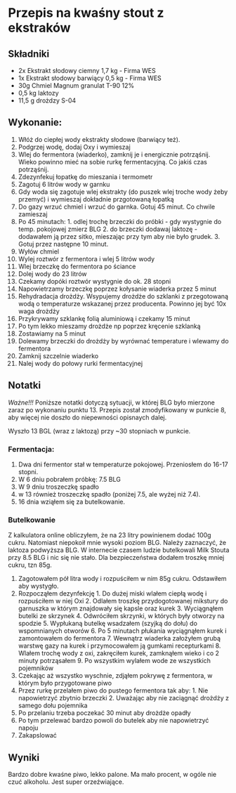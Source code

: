 # Przepis na kwaśny stout z ekstraków

## Składniki
* 2x Ekstrakt słodowy ciemny 1,7 kg - Firma WES
* 1x Ekstrakt słodowy barwiący 0,5 kg - Firma WES
* 30g Chmiel Magnum granulat T-90 12%
* 0,5 kg laktozy
* 11,5 g drożdzy S-04

## Wykonanie:
1. Włóż do ciepłej wody ekstrakty słodowe (barwiący też).
2. Podgrzej wodę, dodaj Oxy i wymieszaj
3. Wlej do fermentora (wiaderko), zamknij je i energicznie potrząśnij. Wieko powinno mieć na sobie rurkę fermentacyjną. Co jakiś czas potrząśnij.
4. Zdezynfekuj łopatkę do mieszania i termometr
5. Zagotuj 6 litrów wody w garnku
6. Gdy woda się zagotuje wlej ekstrakty (do puszek wlej troche wody żeby przemyć) i wymieszaj dokładnie przgotowaną łopatką
7. Do gazy wrzuć chmiel i wrzuć do garnka. Gotuj 45 minut. Co chwile zamieszaj
8. Po 45 minutach:
         1. odlej trochę brzeczki do próbki - gdy wystygnie do temp. pokojowej zmierz BLG
         2. do brzeczki dodawaj laktozę - dodawałem ją przez sitko, mieszając przy tym aby nie było grudek.
         3. Gotuj przez następne 10 minut.
9. Wyłów chmiel
10. Wylej roztwór z fermentora i wlej 5 litrów wody
11. Wlej brzeczkę do fermentora po ściance
12. Dolej wody do 23 litrów
13. Czekamy dopóki roztwór wystygnie do ok. 28 stopni
14. Napowietrzamy brzeczkę poprzez kołysanie wiaderka przez 5 minut
15. Rehydradacja drożdży. Wsypujemy drożdże do szklanki z przegotowaną wodą o temperaturze wskazanej przez producenta. Powinno jej być 10x waga drożdży
16. Przykrywamy szklankę folią aluminiową i czekamy 15 minut
17. Po tym lekko mieszamy drożdże np poprzez kręcenie szklanką
18. Zostawiamy na 5 minut
19. Dolewamy brzeczki do drożdży by wyrównać temperature i wlewamy do fermentora
20. Zamknij szczelnie wiaderko
21. Nalej wody do połowy rurki fermentacyjnej

## Notatki
*Ważne!!!* Poniższe notatki dotyczą sytuacji, w której BLG było mierzone zaraz po wykonaniu punktu 13. Przepis został zmodyfikowany w punkcie 8, aby więcej nie doszło do niepewności opisnaych dalej.

Wyszło 13 BGL (wraz z laktozą) przy ~30 stopniach w punkcie.


### Fermentacja:
1. Dwa dni fermentor stał w temperaturze pokojowej. Przeniosłem do 16-17 stopni.
2. W 6 dniu pobrałem próbkę: 7.5 BLG
3. W 9 dniu troszeczkę spadło
4. w 13 również troszeczkę spadło (poniżej 7.5, ale wyżej niż 7.4).
5. 16 dnia wziąłem się za butelkowanie.

### Butelkowanie
Z kalkulatora online obliczyłem, że na 23 litry powinienem dodać 100g cukru. Natomiast niepokoił mnie wysoki poziom BLG. Należy zaznaczyć, że laktoza podwyższa BLG. W internecie czasem ludzie butelkowali Milk Stouta przy 8.5 BLG i nic się nie stało. Dla bezpieczeństwa dodałem troszkę mniej cukru, tzn 85g.

1. Zagotowałem pół litra wody i rozpuściłem w nim 85g cukru. Odstawiłem aby wystygło.
2. Rozpocząłem dezynfekcję
         1. Do dużej miski wlałem ciepłą wodę i rozpuściłem w niej Oxi
         2. Odlałem troszkę przydogotowanej mikstury do garnuszka w którym znajdowały się kapsle oraz kurek
         3. Wyciągnąłem butelki ze skrzynek
         4. Odwróciłem skrzynki, w których były otworzy na spodzie
         5. Wypłukaną butelkę wsadzałem (szyjką do dołu) do wspomnianych otworów
         6. Po 5 minutach płukania wyciągnąłem kurek i zamontowałem do fermentora
         7. Wewnątrz wiaderka założyłem grubą warstwę gazy na kurek i przymocowałem ją gumkami recepturkami
         8. Wlałem trochę wody z oxi, zakręciłem kurek, zamknąłem wieko i co 2 minuty potrząsałem
         9. Po wszystkim wylałem wode ze wszystkich pojemników
3. Czekając aż wszystko wyschnie, zdjąłem pokrywę z fermentora, w którym było przygotowane piwo
4. Przez rurkę przelałem piwo do pustego fermentora tak aby:
         1. Nie napowietrzyć zbytnio brzeczki
         2. Uważając aby nie zaciągnąć drożdży z samego dołu pojemnika
5. Po przelaniu trzeba poczekać 30 minut aby drożdże opadły
6. Po tym przelewać bardzo powoli do butelek aby nie napowietrzyć napoju
7. Zakapslować

## Wyniki

Bardzo dobre kwaśne piwo, lekko palone. Ma mało procent, w ogóle nie czuć alkoholu. Jest super orzeźwiające. 
